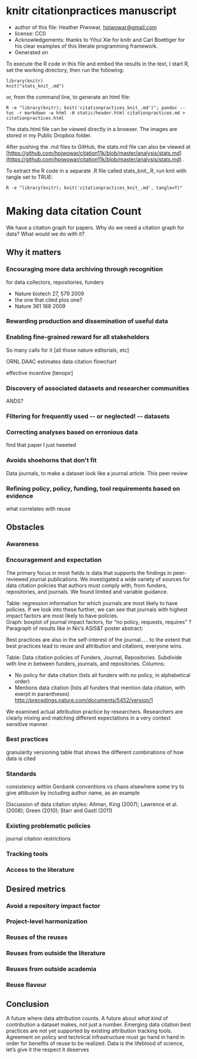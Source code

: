 <!--roptions dev='png', fig.width=7, fig.height=7, tidy=FALSE, cache=FALSE, echo=TRUE, message=FALSE, warning=FALSE, autodep=TRUE, cache.path='/tmp/knitr-cache/' -->

<!--begin.rcode setup, echo=FALSE, cache=FALSE

# use imgur for hosting figures
# go to static/my_imgur_api_key.txt and add your own api key

upload_images = TRUE

if (upload_images) {
   #opts_knit$set(upload.fun = imgur_upload)
   opts_knit$set(upload.fun = function (file){
      sprintf("http://dl.dropbox.com/u/5485507/datacitation/datacitationstudy/%s", file)    
    })
} else {
    opts_chunk$set(fig.path='figure/')
}

# use html style links to plots, rather than markdown style         
knit_hooks$set(plot = hook_plot_html)
build_dep()

require(knitcitations)
cleanbib()
# to get knitcitations:
#library(devtools)
#install_github("knitcitations", "cboettig")
 
end.rcode-->

# knitr citationpractices manuscript
 * author of this file: Heather Piwowar, <hpiwowar@gmail.com>
 * license: CC0
 * Acknowledgements: thanks to Yihui Xie for knitr and Carl Boettiger for his clear examples of this literate programming framework. 
 * Generated on <!--rinline date() -->

To execute the R code in this file and embed the results in the text, I start R, set the working directory, then run the following:

    library(knitr)  
    knit("stats_knit_.md")

or, from the command line, to generate an html file:

    R -e "library(knitr); knit('citationpractices_knit_.md')"; pandoc --toc -r markdown -w html -H static/header.html citationpractices.md > citationpractices.html

The stats.html file can be viewed directly in a browser.
The images are stored in my Public Dropbox folder.

After pushing the .md files to GitHub, the stats.md file can also be viewed at [https://github.com/hpiwowar/citation11k/blob/master/analysis/stats.md](https://github.com/hpiwowar/citation11k/blob/master/analysis/stats.md) .

To extract the R code in a separate .R file called stats_knit_.R, run knit with tangle set to TRUE:

    R -e "library(knitr); knit('citationpractices_knit_.md', tangle=T)"

<!--begin.rcode workspace, messages=FALSE, echo=FALSE
# Clear the workspace and load package dependencies: 
rm(list=ls())   
require(ggplot2, quietly=T)
require(gplots, quietly=T)
require(reshape2, quietly=T)
require(plyr, quietly=T)
require(rms, quietly=T)
require(polycor, quietly=T)
require(ascii, quietly=T)
require(knitcitations)
# to get knitcitations:
#library(devtools)

options(scipen=8)

end.rcode-->

<!--begin.rcode gfmtable, echo=FALSE, cache=FALSE
# From https://gist.github.com/2050761
gfm_table <- function(x, ...){
  y <- capture.output(print(ascii(x, ...), type = 'org'))
  # substitute + with | for table markup
  # TODO: modify regex so that only + signs in markup, like -+- are substituted
  y <- gsub('[+]', '|', y)
  return(writeLines(y))
} 
#gfm_table(anova(fit))
end.rcode-->


# Making data citation Count

We have a citation graph for papers.
Why do we need a citation graph for data? What would we do with it?


## Why it matters

### Encouraging more data archiving through recognition

for data collectors, repositories, funders
- Nature biotech 27, 579 2009
- the one that cited plos one?
- Nature 361 168 2009

### Rewarding production and dissemination of useful data

### Enabling fine-grained reward for all stakeholders
So many calls for it [all those nature editorials, etc]

ORNL DAAC estimates
data citation flowchart

effective incentive [tenopir]


### Discovery of associated datasets and researcher communities
ANDS?

### Filtering for frequently used -- or neglected! -- datasets 


### Correcting analyses based on erronious data
find that paper I just tweeted

### Avoids shoehorns that don't fit

Data journals, to make a dataset look like a journal article.  This 
peer review

### Refining policy, policy, funding, tool requirements based on evidence
what correlates with reuse


## Obstacles

### Awareness

### Encouragement and expectation

The primary focus in most fields is data that supports the findings in peer-reviewed journal publications.  We investigated a wide variety of sources for data citation policies that authors must comply with, from funders, repositories, and journals.  We found limited and variable guidance.  

Table:  regression information for which journals are most likely to have policies.  If we look into these further, we can see that journals with highest impact factors are most likely to have policies.  
Graph:  boxplot of journal impact factors, for “no policy, requests, requires” ?
Paragraph of results like in Nic’s ASIS&T poster abstract:  

Best practices are also in the self-interest of the journal..... to the extent that best practices lead to reuse and attribution and citations, everyone wins.

Table:  Data citation policies of Funders, Journal, Repositories.  Subdivide with line in between funders, journals, and repositories.  Columns:

* No policy for data citation (lists all funders with no policy, in alphabetical order)
* Mentions data citation (lists all funders that mention data citation, with exerpt in parantheses)
http://precedings.nature.com/documents/5452/version/1

We examined actual attribution practice by researchers.  Researchers are clearly mixing and matching different expectations in a very context sensitive manner.

### Best practices
granularity
versioning
table that shows the different combinations of how data is cited


### Standards

consistency within Genbank conventions vs chaos elsewhere
some try to give attibuion by including author name, as an example


Discussion of data citation styles: Altman, King (2007); Lawrence et al. (2008); Green (2010); Starr and Gastl (2011)

### Existing problematic policies

journal citation restrictions


### Tracking tools

### Access to the literature


## Desired metrics

### Avoid a repository impact factor

### Project-level harmonization 

### Reuses of the reuses

### Reuses from outside the literature

### Reuses from outside academia

### Reuse flavour

## Conclusion

A future where data attribution counts.
A future about *what kind* of contribution a dataset makes, not just a number.
Emerging data citation best practices are not yet supported by existing attribution tracking tools.  Agreement on policy and technical infrastructure must go hand in hand in order for benefits of reuse to be realized.
Data is the lifeblood of science, let’s give it the respect it deserves





